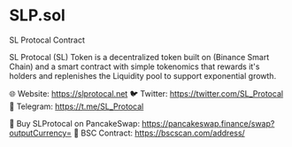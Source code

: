 # SLP.sol
SL Protocal Contract

SL Protocal (SL) Token is a decentralized token built on (Binance Smart Chain) and a smart contract with simple tokenomics that rewards it's holders and replenishes the Liquidity pool to support exponential growth.

🌐 Website: https://slprotocal.net
🐦 Twitter: https://twitter.com/SL_Protocal
💬 Telegram: https://t.me/SL_Protocal

🔗 Buy SLProtocal on PancakeSwap: https://pancakeswap.finance/swap?outputCurrency=
🔗 BSC Contract: https://bscscan.com/address/


